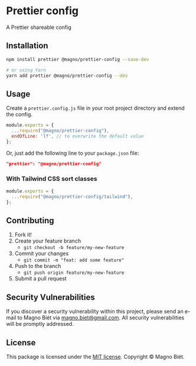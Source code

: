 # Prettier config

A Prettier shareable config

## Installation

```bash
npm install prettier @magno/prettier-config --save-dev

# or using Yarn
yarn add prettier @magno/prettier-config --dev
```

## Usage

Create a `prettier.config.js` file in your root project directory and extend the config.

```js
module.exports = {
  ...require("@magno/prettier-config"),
  endOfLine: 'lf', // to overwrite the default value
};
```

Or, just add the following line to your `package.json` file:

```json
"prettier": "@magno/prettier-config"
```

### With Tailwind CSS sort classes

```js
module.exports = {
  ...require("@magno/prettier-config/tailwind"),
};
```

## Contributing

1. Fork it!
2. Create your feature branch
   - `git checkout -b feature/my-new-feature`
3. Commit your changes
   - `git commit -m "feat: add some feature"`
4. Push to the branch
   - `git push origin feature/my-new-feature`
5. Submit a pull request

## Security Vulnerabilities

If you discover a security vulnerability within this project, please send an e-mail to Magno Biét via [magno.biet@gmail.com](mailto:magno.biet@gmail.com). All security vulnerabilities will be promptly addressed.

## License

This package is licensed under the [MIT license](https://license.magno.com/mit/2023). Copyright © Magno Biét.
